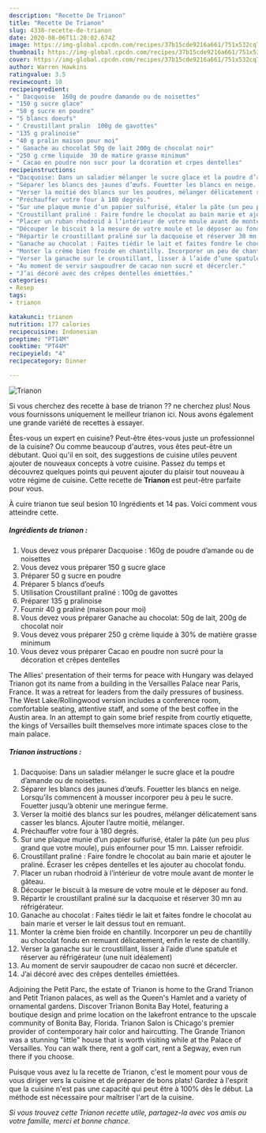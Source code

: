 ```yaml
---
description: "Recette De Trianon"
title: "Recette De Trianon"
slug: 4338-recette-de-trianon
date: 2020-08-06T11:20:02.674Z
image: https://img-global.cpcdn.com/recipes/37b15cde9216a661/751x532cq70/trianon-photo-principale-de-la-recette.jpg
thumbnail: https://img-global.cpcdn.com/recipes/37b15cde9216a661/751x532cq70/trianon-photo-principale-de-la-recette.jpg
cover: https://img-global.cpcdn.com/recipes/37b15cde9216a661/751x532cq70/trianon-photo-principale-de-la-recette.jpg
author: Warren Hawkins
ratingvalue: 3.5
reviewcount: 10
recipeingredient:
- " Dacquoise  160g de poudre damande ou de noisettes"
- "150 g sucre glace"
- "50 g sucre en poudre"
- "5 blancs doeufs"
- " Croustillant pralin  100g de gavottes"
- "135 g pralinoise"
- "40 g pralin maison pour moi"
- " Ganache au chocolat 50g de lait 200g de chocolat noir"
- "250 g crme liquide  30 de matire grasse minimum"
- " Cacao en poudre non sucr pour la dcoration et crpes dentelles"
recipeinstructions:
- "Dacquoise: Dans un saladier mélanger le sucre glace et la poudre d’amande ou de noisettes."
- "Séparer les blancs des jaunes d’œufs. Fouetter les blancs en neige. Lorsqu’ils commencent à mousser incorporer peu à peu le sucre. Fouetter jusqu’à obtenir une meringue ferme."
- "Verser la moitié des blancs sur les poudres, mélanger délicatement sans casser les blancs. Ajouter l’autre moitié, mélanger."
- "Préchauffer votre four à 180 degrés."
- "Sur une plaque munie d’un papier sulfurisé, étaler la pâte (un peu plus grand que votre moule), puis enfourner pour 15 mn. Laisser refroidir."
- "Croustillant praliné : Faire fondre le chocolat au bain marie et ajouter le praliné. Écraser les crêpes dentelles et les ajouter au chocolat fondu."
- "Placer un ruban rhodroid à l’intérieur de votre moule avant de monter le gâteau."
- "Découper le biscuit à la mesure de votre moule et le déposer au fond."
- "Répartir le croustillant praliné sur la dacquoise et réserver 30 mn au réfrigérateur."
- "Ganache au chocolat : Faites tiédir le lait et faites fondre le chocolat au bain marie et verser le lait dessus tout en remuant."
- "Monter la crème bien froide en chantilly. Incorporer un peu de chantilly au chocolat fondu en remuant délicatement, enfin le reste de chantilly."
- "Verser la ganache sur le croustillant, lisser à l’aide d’une spatule et réserver au réfrigérateur (une nuit idéalement)"
- "Au moment de servir saupoudrer de cacao non sucré et décercler."
- "J’ai décoré avec des crêpes dentelles émiettées."
categories:
- Resep
tags:
- trianon

katakunci: trianon 
nutrition: 177 calories
recipecuisine: Indonesian
preptime: "PT14M"
cooktime: "PT44M"
recipeyield: "4"
recipecategory: Dinner

---
```



![Trianon](https://img-global.cpcdn.com/recipes/37b15cde9216a661/751x532cq70/trianon-photo-principale-de-la-recette.jpg)

Si vous cherchez des recette à base de trianon ?? ne cherchez plus! Nous vous fournissons uniquement le meilleur trianon ici. Nous avons également une grande variété de recettes à essayer.

Êtes-vous un expert en cuisine? Peut-être êtes-vous juste un professionnel de la cuisine? Ou comme beaucoup d'autres, vous êtes peut-être un débutant. Quoi qu'il en soit, des suggestions de cuisine utiles peuvent ajouter de nouveaux concepts à votre cuisine. Passez du temps et découvrez quelques points qui peuvent ajouter du plaisir tout nouveau à votre régime de cuisine. Cette recette de <strong> Trianon </strong> est peut-être parfaite pour vous.

<!--inarticleads1-->

À cuire trianon tue seul besion 10 Ingrédients et 14 pas. Voici comment vous atteindre cette.

##### Ingrédients de trianon :

1. Vous devez vous préparer  Dacquoise : 160g de poudre d’amande ou de noisettes
1. Vous devez vous préparer 150 g sucre glace
1. Préparer 50 g sucre en poudre
1. Préparer 5 blancs d’oeufs
1. Utilisation  Croustillant praliné : 100g de gavottes
1. Préparer 135 g pralinoise
1. Fournir 40 g praliné (maison pour moi)
1. Vous devez vous préparer  Ganache au chocolat: 50g de lait, 200g de chocolat noir
1. Vous devez vous préparer 250 g crème liquide à 30% de matière grasse minimum
1. Vous devez vous préparer  Cacao en poudre non sucré pour la décoration et crêpes dentelles


The Allies&#39; presentation of their terms for peace with Hungary was delayed Trianon got its name from a building in the Versailles Palace near Paris, France. It was a retreat for leaders from the daily pressures of business. The West Lake/Rollingwood version includes a conference room, comfortable seating, attentive staff, and some of the best coffee in the Austin area. In an attempt to gain some brief respite from courtly etiquette, the kings of Versailles built themselves more intimate spaces close to the main palace. 

<!--inarticleads2-->

##### Trianon instructions :

1. Dacquoise: Dans un saladier mélanger le sucre glace et la poudre d’amande ou de noisettes.
1. Séparer les blancs des jaunes d’œufs. Fouetter les blancs en neige. Lorsqu’ils commencent à mousser incorporer peu à peu le sucre. Fouetter jusqu’à obtenir une meringue ferme.
1. Verser la moitié des blancs sur les poudres, mélanger délicatement sans casser les blancs. Ajouter l’autre moitié, mélanger.
1. Préchauffer votre four à 180 degrés.
1. Sur une plaque munie d’un papier sulfurisé, étaler la pâte (un peu plus grand que votre moule), puis enfourner pour 15 mn. Laisser refroidir.
1. Croustillant praliné : Faire fondre le chocolat au bain marie et ajouter le praliné. Écraser les crêpes dentelles et les ajouter au chocolat fondu.
1. Placer un ruban rhodroid à l’intérieur de votre moule avant de monter le gâteau.
1. Découper le biscuit à la mesure de votre moule et le déposer au fond.
1. Répartir le croustillant praliné sur la dacquoise et réserver 30 mn au réfrigérateur.
1. Ganache au chocolat : Faites tiédir le lait et faites fondre le chocolat au bain marie et verser le lait dessus tout en remuant.
1. Monter la crème bien froide en chantilly. Incorporer un peu de chantilly au chocolat fondu en remuant délicatement, enfin le reste de chantilly.
1. Verser la ganache sur le croustillant, lisser à l’aide d’une spatule et réserver au réfrigérateur (une nuit idéalement)
1. Au moment de servir saupoudrer de cacao non sucré et décercler.
1. J’ai décoré avec des crêpes dentelles émiettées.


Adjoining the Petit Parc, the estate of Trianon is home to the Grand Trianon and Petit Trianon palaces, as well as the Queen&#39;s Hamlet and a variety of ornamental gardens. Discover Trianon Bonita Bay Hotel, featuring a boutique design and prime location on the lakefront entrance to the upscale community of Bonita Bay, Florida. Trianon Salon is Chicago&#39;s premier provider of contemporary hair color and haircutting. The Grande Trianon was a stunning &#34;little&#34; house that is worth visiting while at the Palace of Versailles. You can walk there, rent a golf cart, rent a Segway, even run there if you choose. 

<!--inarticleads1-->

<p>
Puisque vous avez lu la recette de Trianon, c'est le moment pour vous de vous diriger vers la cuisine et de préparer de bons plats! Gardez à l'esprit que la cuisine n'est pas une capacité qui peut être à 100% dès le début. La méthode est nécessaire pour maîtriser l'art de la cuisine.
</p>

<p>
<i>Si vous trouvez cette Trianon recette utile, partagez-la avec vos amis ou votre famille, merci et bonne chance.</i>
</p>
